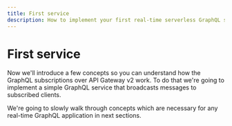 ```yaml
---
title: First service
description: How to implement your first real-time serverless GraphQL service.
---
```


# First service

Now we'll introduce a few concepts so you can understand how the GraphQL subscriptions over API Gateway v2 work. To do that we're going to implement a simple GraphQL service that broadcasts messages to subscribed clients.

We're going to slowly walk through concepts which are necessary for any real-time GraphQL application in next sections.
